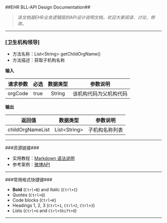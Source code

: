 ##EHR BLL-API Design Documentation##
>*该文档是EHR业务逻辑层的API设计说明文档，欢迎大家阅读、讨论、修改。*

---
### [卫生机构领导] ###

- 方法名称：List\<String\> getChildOrgName()
- 方法描述：获取子机构名称

**输入**

| 请求参数 | 必选 | 数据类型 | 参数说明 |
|:---:|:---:|:---:|:---:|
|orgCode|true|String|该机构代码为父机构代码|
	
**输出**

| 返回值 | 数据类型 | 参数说明 |
|:---:|:---:|:---:|
|childOrgNameList|List\<String\>|子机构名称列表|

---



















###资源链接###

- 实用教程：[Markdown 语法说明](http://www.appinn.com/markdown/index.html#list)
- 参考案例：[微博API](http://open.weibo.com/wiki/%E5%BE%AE%E5%8D%9AAPI)

---

###常用格式快捷键###

- **Bold** (`Ctrl+B`) and *Italic* (`Ctrl+I`)
- Quotes (`Ctrl+Q`)
- Code blocks (`Ctrl+K`)
- Headings 1, 2, 3 (`Ctrl+1`, `Ctrl+2`, `Ctrl+3`)
- Lists (`Ctrl+U` and `Ctrl+Shift+O`)

---
